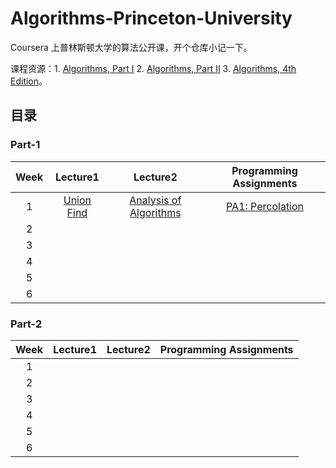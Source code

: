 # Algorithms-Princeton-University

Coursera 上普林斯顿大学的算法公开课，开个仓库小记一下。

课程资源：1. [Algorithms, Part I](https://www.coursera.org/learn/algorithms-part1) 2. [Algorithms, Part II](https://www.coursera.org/learn/algorithms-part2)  3. [Algorithms, 4th Edition](https://algs4.cs.princeton.edu/home/)。

## 目录

### Part-1

| Week  | Lecture1                                                          | Lecture2                                                                      | Programming Assignments                                                 |
| :---: | :---------------------------------------------------------------: | :---------------------------------------------------------------------------: | :---------------------------------------------------------------------: |
| 1    | [Union Find](https://www.cnblogs.com/mingyueanyao/p/8583941.html) | [Analysis of Algorithms](https://www.cnblogs.com/mingyueanyao/p/9111665.html) | [PA1: Percolation](https://www.cnblogs.com/mingyueanyao/p/9097987.html) |
| 2    |                                                                   |                                                                               |                                                                         |
| 3    |                                                                   |                                                                               |                                                                         |
| 4    |                                                                   |                                                                               |                                                                         |
| 5    |                                                                   |                                                                               |                                                                         |
| 6    |                                                                   |                                                                               |                                                                         |

### Part-2

| Week  | Lecture1                                                          | Lecture2                                                                      | Programming Assignments                                                 |
| :---: | :---------------------------------------------------------------: | :---------------------------------------------------------------------------: | :---------------------------------------------------------------------: |
| 1    | |  |  |
| 2    |                                                                   |                                                                               |                                                                         |
| 3    |                                                                   |                                                                               |                                                                         |
| 4    |                                                                   |                                                                               |                                                                         |
| 5    |                                                                   |                                                                               |                                                                         |
| 6    |                                                                   |                                                                               |                                                                         |
